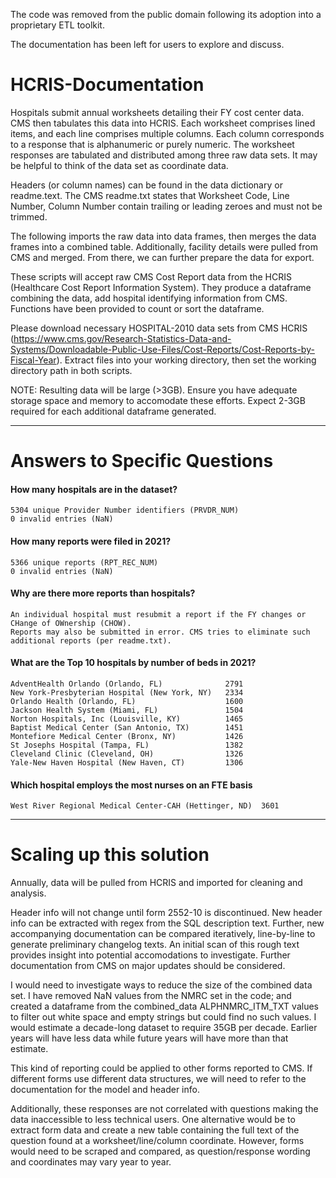 The code was removed from the public domain following its adoption into 
a proprietary ETL toolkit.

The documentation has been left for users to explore and discuss.

# HCRIS-Documentation

Hospitals submit annual worksheets detailing their FY cost center data. 
CMS then tabulates this data into HCRIS. Each worksheet comprises lined 
items, and each line comprises multiple columns. Each column corresponds 
to a response that is alphanumeric or purely numeric. The worksheet 
responses are tabulated and distributed among three raw data sets. It may 
be helpful to think of the data set as coordinate data.

Headers (or column names) can be found in the data dictionary or 
readme.text. The CMS readme.txt states that Worksheet Code, Line Number, 
Column Number contain trailing or leading zeroes and must not be trimmed.

The following imports the raw data into data frames, then merges the data 
frames into a combined table. Additionally, facility details were pulled 
from CMS and merged. From there, we can further prepare the data for 
export.

These scripts will accept raw CMS Cost Report data from the HCRIS 
(Healthcare Cost Report Information System). They produce a dataframe 
combining the data, add hospital identifying information from CMS. 
Functions have been provided to count or sort the dataframe. 

Please download necessary HOSPITAL-2010 data sets from CMS HCRIS 
(https://www.cms.gov/Research-Statistics-Data-and-Systems/Downloadable-Public-Use-Files/Cost-Reports/Cost-Reports-by-Fiscal-Year). 
Extract files into your working directory, then set the working directory path in both scripts.

NOTE: Resulting data will be large (>3GB). Ensure you have adequate 
storage space and memory to accomodate these efforts. Expect 2-3GB 
required for each additional dataframe generated.

---

# Answers to Specific Questions

#### How many hospitals are in the dataset?
    5304 unique Provider Number identifiers (PRVDR_NUM)
    0 invalid entries (NaN)
#### How many reports were filed in 2021?
    5366 unique reports (RPT_REC_NUM)
    0 invalid entries (NaN)
#### Why are there more reports than hospitals?
    An individual hospital must resubmit a report if the FY changes or CHange of OWnership (CHOW).
    Reports may also be submitted in error. CMS tries to eliminate such additional reports (per readme.txt).
#### What are the Top 10 hospitals by number of beds in 2021?
    AdventHealth Orlando (Orlando, FL)              2791
    New York-Presbyterian Hospital (New York, NY)   2334
    Orlando Health (Orlando, FL)                    1600
    Jackson Health System (Miami, FL)               1504
    Norton Hospitals, Inc (Louisville, KY)          1465
    Baptist Medical Center (San Antonio, TX)        1451
    Montefiore Medical Center (Bronx, NY)           1426
    St Josephs Hospital (Tampa, FL)                 1382
    Cleveland Clinic (Cleveland, OH)                1326
    Yale-New Haven Hospital (New Haven, CT)         1306
#### Which hospital employs the most nurses on an FTE basis
    West River Regional Medical Center-CAH (Hettinger, ND)  3601
    
---

# Scaling up this solution

Annually, data will be pulled from HCRIS and imported for cleaning and 
analysis.

Header info will not change until form 2552-10 is discontinued. New header 
info can be extracted with regex from the SQL description text. Further, new 
accompanying documentation can be compared iteratively, line-by-line to 
generate preliminary changelog texts. An initial scan of this rough text 
provides insight into potential accomodations to investigate. Further 
documentation from CMS on major updates should be considered.

I would need to investigate ways to reduce the size of the combined data set. 
I have removed NaN values from the NMRC set in the code; and created a 
dataframe from the combined_data ALPHNMRC_ITM_TXT values to filter out white 
space and empty strings but could find no such values. I would estimate a 
decade-long dataset to require 35GB per decade. Earlier years will have less 
data while future years will have more than that estimate.

This kind of reporting could be applied to other forms reported to CMS. If 
different forms use different data structures, we will need to refer to the 
documentation for the model and header info.

Additionally, these responses are not correlated with questions making the 
data inaccessible to less technical users. One alternative would be to extract form data and create a new table containing the full text of the question 
found at a worksheet/line/column coordinate. However, forms would need to be 
scraped and compared, as question/response wording and coordinates may vary 
year to year.
